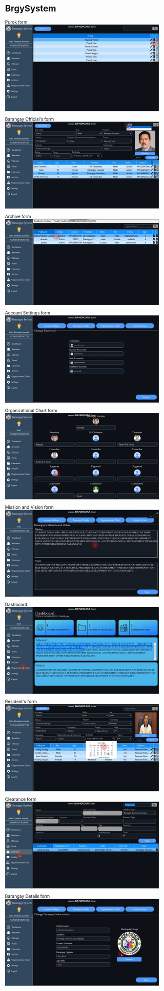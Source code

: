 # BrgySystem

Purok form
![](sc1.png)

Barangay Official's form
![](sc2.png)

Archive form
![](sc3.png)

Account Settings form
![](sc4.png)

Organizational Chart form
![](sc5.png)

Mission and Vision form
![](sc6.png)

Dashboard
![](sc7.png)

Resident's form
![](sc8.png)

Clearance form
![](sc9.png)

Barangay Details form
![](sc10.png)
